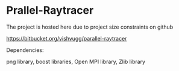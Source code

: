 Prallel-Raytracer
=================

The project is hosted here due to project size constraints on github

https://bitbucket.org/vishvugg/parallel-raytracer

Dependencies:

png library,
boost libraries,
Open MPI library,
Zlib library
